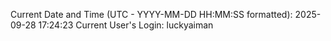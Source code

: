 Current Date and Time (UTC - YYYY-MM-DD HH:MM:SS formatted): 2025-09-28 17:24:23
Current User's Login: luckyaiman
